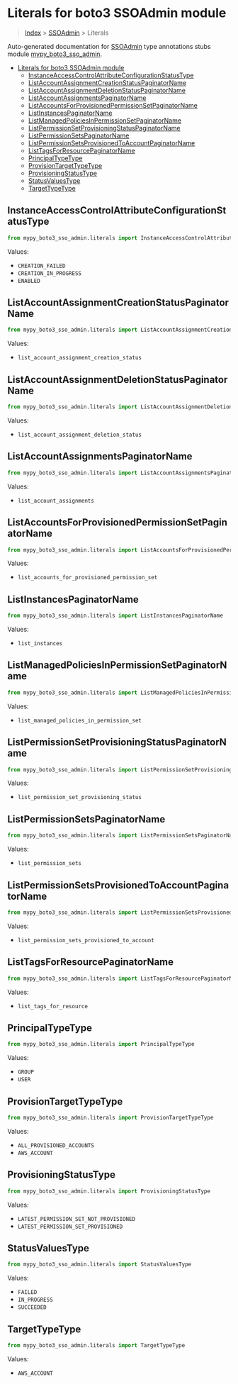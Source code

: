 # Literals for boto3 SSOAdmin module

> [Index](..) > [SSOAdmin](.) > Literals

Auto-generated documentation for
[SSOAdmin](https://boto3.amazonaws.com/v1/documentation/api/1.17.73/reference/services/sso-admin.html#SSOAdmin)
type annotations stubs module
[mypy_boto3_sso_admin](https://pypi.org/project/mypy-boto3-sso-admin/).

- [Literals for boto3 SSOAdmin module](#literals-for-boto3-ssoadmin-module)
  - [InstanceAccessControlAttributeConfigurationStatusType](#instanceaccesscontrolattributeconfigurationstatustype)
  - [ListAccountAssignmentCreationStatusPaginatorName](#listaccountassignmentcreationstatuspaginatorname)
  - [ListAccountAssignmentDeletionStatusPaginatorName](#listaccountassignmentdeletionstatuspaginatorname)
  - [ListAccountAssignmentsPaginatorName](#listaccountassignmentspaginatorname)
  - [ListAccountsForProvisionedPermissionSetPaginatorName](#listaccountsforprovisionedpermissionsetpaginatorname)
  - [ListInstancesPaginatorName](#listinstancespaginatorname)
  - [ListManagedPoliciesInPermissionSetPaginatorName](#listmanagedpoliciesinpermissionsetpaginatorname)
  - [ListPermissionSetProvisioningStatusPaginatorName](#listpermissionsetprovisioningstatuspaginatorname)
  - [ListPermissionSetsPaginatorName](#listpermissionsetspaginatorname)
  - [ListPermissionSetsProvisionedToAccountPaginatorName](#listpermissionsetsprovisionedtoaccountpaginatorname)
  - [ListTagsForResourcePaginatorName](#listtagsforresourcepaginatorname)
  - [PrincipalTypeType](#principaltypetype)
  - [ProvisionTargetTypeType](#provisiontargettypetype)
  - [ProvisioningStatusType](#provisioningstatustype)
  - [StatusValuesType](#statusvaluestype)
  - [TargetTypeType](#targettypetype)

## InstanceAccessControlAttributeConfigurationStatusType

```python
from mypy_boto3_sso_admin.literals import InstanceAccessControlAttributeConfigurationStatusType
```

Values:

- `CREATION_FAILED`
- `CREATION_IN_PROGRESS`
- `ENABLED`

## ListAccountAssignmentCreationStatusPaginatorName

```python
from mypy_boto3_sso_admin.literals import ListAccountAssignmentCreationStatusPaginatorName
```

Values:

- `list_account_assignment_creation_status`

## ListAccountAssignmentDeletionStatusPaginatorName

```python
from mypy_boto3_sso_admin.literals import ListAccountAssignmentDeletionStatusPaginatorName
```

Values:

- `list_account_assignment_deletion_status`

## ListAccountAssignmentsPaginatorName

```python
from mypy_boto3_sso_admin.literals import ListAccountAssignmentsPaginatorName
```

Values:

- `list_account_assignments`

## ListAccountsForProvisionedPermissionSetPaginatorName

```python
from mypy_boto3_sso_admin.literals import ListAccountsForProvisionedPermissionSetPaginatorName
```

Values:

- `list_accounts_for_provisioned_permission_set`

## ListInstancesPaginatorName

```python
from mypy_boto3_sso_admin.literals import ListInstancesPaginatorName
```

Values:

- `list_instances`

## ListManagedPoliciesInPermissionSetPaginatorName

```python
from mypy_boto3_sso_admin.literals import ListManagedPoliciesInPermissionSetPaginatorName
```

Values:

- `list_managed_policies_in_permission_set`

## ListPermissionSetProvisioningStatusPaginatorName

```python
from mypy_boto3_sso_admin.literals import ListPermissionSetProvisioningStatusPaginatorName
```

Values:

- `list_permission_set_provisioning_status`

## ListPermissionSetsPaginatorName

```python
from mypy_boto3_sso_admin.literals import ListPermissionSetsPaginatorName
```

Values:

- `list_permission_sets`

## ListPermissionSetsProvisionedToAccountPaginatorName

```python
from mypy_boto3_sso_admin.literals import ListPermissionSetsProvisionedToAccountPaginatorName
```

Values:

- `list_permission_sets_provisioned_to_account`

## ListTagsForResourcePaginatorName

```python
from mypy_boto3_sso_admin.literals import ListTagsForResourcePaginatorName
```

Values:

- `list_tags_for_resource`

## PrincipalTypeType

```python
from mypy_boto3_sso_admin.literals import PrincipalTypeType
```

Values:

- `GROUP`
- `USER`

## ProvisionTargetTypeType

```python
from mypy_boto3_sso_admin.literals import ProvisionTargetTypeType
```

Values:

- `ALL_PROVISIONED_ACCOUNTS`
- `AWS_ACCOUNT`

## ProvisioningStatusType

```python
from mypy_boto3_sso_admin.literals import ProvisioningStatusType
```

Values:

- `LATEST_PERMISSION_SET_NOT_PROVISIONED`
- `LATEST_PERMISSION_SET_PROVISIONED`

## StatusValuesType

```python
from mypy_boto3_sso_admin.literals import StatusValuesType
```

Values:

- `FAILED`
- `IN_PROGRESS`
- `SUCCEEDED`

## TargetTypeType

```python
from mypy_boto3_sso_admin.literals import TargetTypeType
```

Values:

- `AWS_ACCOUNT`
